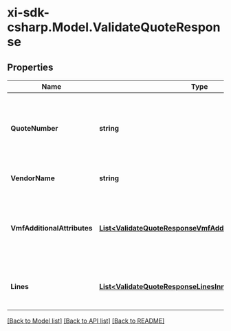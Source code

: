 # xi-sdk-csharp.Model.ValidateQuoteResponse

## Properties

Name | Type | Description | Notes
------------ | ------------- | ------------- | -------------
**QuoteNumber** | **string** | A unique identifier generated by Ingram Micro&#39;s CRM specific to each quote. | [optional] 
**VendorName** | **string** | The name of the vendor. | [optional] 
**VmfAdditionalAttributes** | [**List&lt;ValidateQuoteResponseVmfAdditionalAttributesInner&gt;**](ValidateQuoteResponseVmfAdditionalAttributesInner.md) | The object containing the list of fields required at a header level by the vendor. | [optional] 
**Lines** | [**List&lt;ValidateQuoteResponseLinesInner&gt;**](ValidateQuoteResponseLinesInner.md) | The object containing the lines from the quote. | [optional] 

[[Back to Model list]](../README.md#documentation-for-models) [[Back to API list]](../README.md#documentation-for-api-endpoints) [[Back to README]](../README.md)

